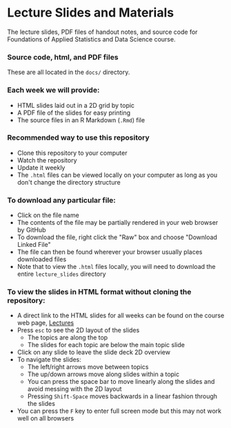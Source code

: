 # Lecture Slides and Materials

The lecture slides, PDF files of handout notes, and source code for Foundations of Applied Statistics and Data Science course.

### Source code, html, and PDF files

These are all located in the `docs/` directory.

### Each week we will provide:

- HTML slides laid out in a 2D grid by topic
- A PDF file of the slides for easy printing
- The source files in an R Markdown (`.Rmd`) file

### Recommended way to use this repository

- Clone this repository to your computer
- Watch the repository
- Update it weekly
- The `.html` files can be viewed locally on your computer as long as you don't change the directory structure

### To download any particular file:

- Click on the file name
- The contents of the file may be partially rendered in your web browser by GitHub
- To download the file, right click the "Raw" box and choose "Download Linked File"
- The file can then be found wherever your browser usually places downloaded files
- Note that to view the `.html` files locally, you will need to download the entire `lecture_slides` directory

### To view the slides in HTML format without cloning the repository:

- A direct link to the HTML slides for all weeks can be found on the course web page, [Lectures](https://jdstorey.github.io/asdscourse/lectures/)
- Press `esc` to see the 2D layout of the slides
    - The topics are along the top
    - The slides for each topic are below the main topic slide
- Click on any slide to leave the slide deck 2D overview
- To navigate the slides:
    - The left/right arrows move between topics
    - The up/down arrows move along slides within a topic
    - You can press the space bar to move linearly along the slides and avoid messing with the 2D layout
    - Pressing `Shift-Space` moves backwards in a linear fashion through the slides
- You can press the `F` key to enter full screen mode but this may not work well on all browsers
